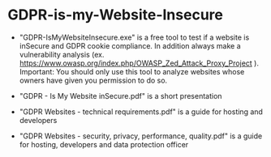 # GDPR-is-my-Website-Insecure


- "GDPR-IsMyWebsiteInsecure.exe" is a free tool to test if a website is inSecure and GDPR cookie compliance.
In addition always make a vulnerability analysis (ex. https://www.owasp.org/index.php/OWASP_Zed_Attack_Proxy_Project ).
Important: You should only use this tool to analyze websites whose owners have given you permission to do so.

- "GDPR - Is My Website inSecure.pdf" is a short presentation

- "GDPR Websites - technical requirements.pdf" is a guide for hosting and developers

- "GDPR Websites - security, privacy, performance, quality.pdf" is a guide for hosting, developers and data protection officer
